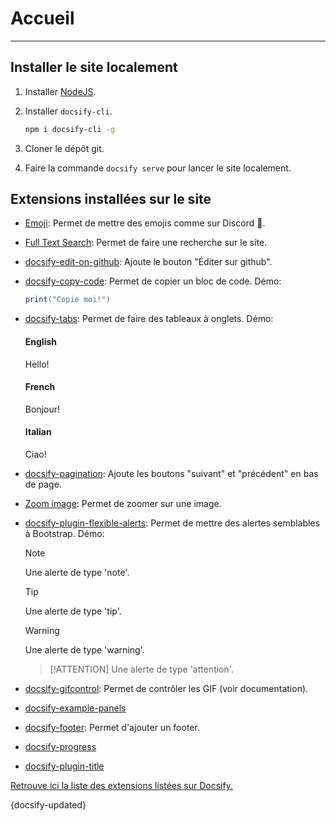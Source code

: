 # Accueil
---

## Installer le site localement

1. Installer [NodeJS](https://nodejs.org/fr/).
2. Installer `docsify-cli`.

    ```bash
    npm i docsify-cli -g
    ```
3. Cloner le dépôt git.
4. Faire la commande `docsify serve` pour lancer le site localement.


## Extensions installées sur le site

* [Emoji](https://docsify.js.org/#/plugins?id=emoji): Permet de mettre des emojis comme sur Discord :100:.
* [Full Text Search](https://docsify.js.org/#/plugins?id=full-text-search): Permet de faire une recherche sur le site.
* [docsify-edit-on-github](https://github.com/njleonzhang/docsify-edit-on-github): Ajoute le bouton "Éditer sur github".
* [docsify-copy-code](https://github.com/jperasmus/docsify-copy-code): Permet de copier un bloc de code. Démo:

    ```lua
    print("Copie moi!")
    ```

* [docsify-tabs](https://jhildenbiddle.github.io/docsify-tabs/#/): Permet de faire des tableaux à onglets. Démo:

    <!-- tabs:start -->

    #### **English**

    Hello!

    #### **French**

    Bonjour!

    #### **Italian**

    Ciao!

    <!-- tabs:end -->

* [docsify-pagination](https://github.com/imyelo/docsify-pagination): Ajoute les boutons "suivant" et "précédent" en bas de page.
* [Zoom image](https://docsify.js.org/#/plugins?id=zoom-image): Permet de zoomer sur une image.
* [docsify-plugin-flexible-alerts](https://github.com/fzankl/docsify-plugin-flexible-alerts): Permet de mettre des alertes semblables à Bootstrap. Démo:

    > [!NOTE]
    > Une alerte de type 'note'.

    > [!TIP]
    > Une alerte de type 'tip'.

    > [!WARNING]
    > Une alerte de type 'warning'.

    > [!ATTENTION]
    > Une alerte de type 'attention'.

* [docsify-gifcontrol](https://gbodigital.github.io/docsify-gifcontrol/#/): Permet de contrôler les GIF (voir documentation).
* [docsify-example-panels](https://vagnerdomingues.github.io/docsify-example-panels/#/)
* [docsify-footer](https://github.com/erickjx/docsify-footer-enh): Permet d'ajouter un footer.
* [docsify-progress](https://github.com/HerbertHe/docsify-progress)
* [docsify-plugin-title](https://github.com/Sujaykumarh/docsify-plugin-title)

[Retrouve ici la liste des extensions listées sur Docsify.](https://docsify.js.org/#/awesome?id=plugins)

{docsify-updated}